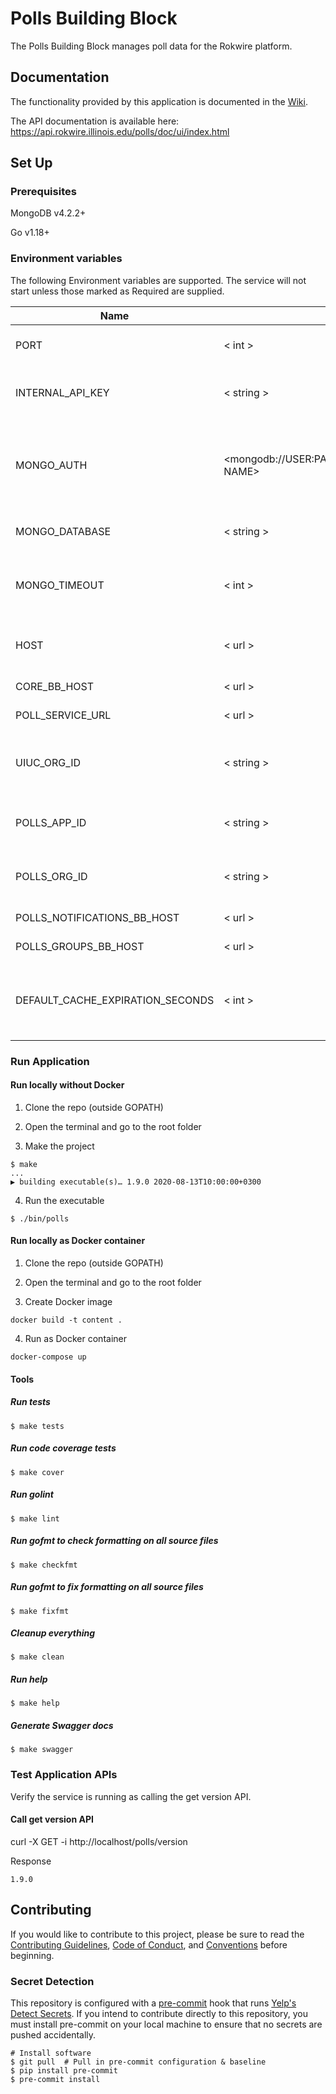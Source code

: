 # Polls Building Block

The Polls Building Block manages poll data for the Rokwire platform.

## Documentation
The functionality provided by this application is documented in the [Wiki](https://github.com/rokwire/polls-building-block/wiki).

The API documentation is available here: https://api.rokwire.illinois.edu/polls/doc/ui/index.html

## Set Up

### Prerequisites

MongoDB v4.2.2+

Go v1.18+

### Environment variables
The following Environment variables are supported. The service will not start unless those marked as Required are supplied.

Name|Format|Required|Description
---|---|---|---
PORT | < int > | yes | Port to be used by this application
INTERNAL_API_KEY | < string > | yes | Internal API key for invocation by other BBs
MONGO_AUTH | <mongodb://USER:PASSWORD@HOST:PORT/DATABASE NAME> | yes | MongoDB authentication string. The user must have read/write privileges.
MONGO_DATABASE | < string > | yes | MongoDB database name
MONGO_TIMEOUT | < int > | no | MongoDB timeout in milliseconds. Defaults to 500.
HOST | < url > | yes | URL where this application is being hosted
CORE_BB_HOST | < url > | yes | Core BB base URL
POLL_SERVICE_URL | < url > | yes | Polls base URL
UIUC_ORG_ID | < string > | yes | Org ID for UIUC to use when migrating old data
POLLS_APP_ID | < string > | yes | App ID to use for requests to multi-tenant BBs
POLLS_ORG_ID | < string > | yes | Org ID to use for requests to multi-tenant BBs
POLLS_NOTIFICATIONS_BB_HOST | < url > | yes | Notifications BB base URL
POLLS_GROUPS_BB_HOST | < url > | yes | Groups BB base URL
DEFAULT_CACHE_EXPIRATION_SECONDS | < int > | no | Default cache expiration time in seconds. Defaults to 120

### Run Application

#### Run locally without Docker

1. Clone the repo (outside GOPATH)

2. Open the terminal and go to the root folder
  
3. Make the project  
```
$ make
...
▶ building executable(s)… 1.9.0 2020-08-13T10:00:00+0300
```

4. Run the executable
```
$ ./bin/polls
```

#### Run locally as Docker container

1. Clone the repo (outside GOPATH)

2. Open the terminal and go to the root folder
  
3. Create Docker image  
```
docker build -t content .
```
4. Run as Docker container
```
docker-compose up
```

#### Tools

##### Run tests
```
$ make tests
```

##### Run code coverage tests
```
$ make cover
```

##### Run golint
```
$ make lint
```

##### Run gofmt to check formatting on all source files
```
$ make checkfmt
```

##### Run gofmt to fix formatting on all source files
```
$ make fixfmt
```

##### Cleanup everything
```
$ make clean
```

##### Run help
```
$ make help
```

##### Generate Swagger docs
```
$ make swagger
```

### Test Application APIs

Verify the service is running as calling the get version API.

#### Call get version API

curl -X GET -i http://localhost/polls/version

Response
```
1.9.0
```

## Contributing
If you would like to contribute to this project, please be sure to read the [Contributing Guidelines](CONTRIBUTING.md), [Code of Conduct](CODE_OF_CONDUCT.md), and [Conventions](CONVENTIONS.md) before beginning.

### Secret Detection
This repository is configured with a [pre-commit](https://pre-commit.com/) hook that runs [Yelp's Detect Secrets](https://github.com/Yelp/detect-secrets). If you intend to contribute directly to this repository, you must install pre-commit on your local machine to ensure that no secrets are pushed accidentally.

```
# Install software 
$ git pull  # Pull in pre-commit configuration & baseline 
$ pip install pre-commit 
$ pre-commit install